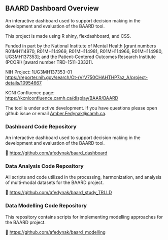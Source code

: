 ## BAARD Dashboard Overview

An interactive dashboard used to support decision making in the development and evaluation of the BAARD tool.

This project is made using R shiny, flexdashboard, and CSS.

Funded in part by the National Institute of Mental Health [grant numbers R01MH114970, R01MH114969, R01MH114981, R01MH114966, R01MH114980, UG3MH137353]; and the Patient-Centered Outcomes Research Institute (PCORI) [award number TRD-1511-33321].

NIH Project: 1UG3MH137353-01 <br>
https://reporter.nih.gov/search/Ot-rVrV750CHAHTHP7az_A/project-details/10954667

KCNI Confluence page: 
https://kcniconfluence.camh.ca/display/BAAR/BAARD

The tool is under active development. If you have questions please open github issue or email Amber.Fedynak@camh.ca.

### Dashboard Code Repository

An interactive dashboard used to support decision making in the development and evaluation of the BAARD tool.

🔗 https://github.com/afedynak/baard_dashboard

### Data Analysis Code Repository

All scripts and code utilized in the processing, harmonization, and analysis of multi-modal datasets for the BAARD project.

🔗 https://github.com/afedynak/baard_study_TRLLD

### Data Modelling Code Repository

This repository contains scripts for implementing modelling approaches for the BAARD project.

🔗 https://github.com/afedynak/baard_modelling

